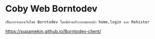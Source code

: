 # Coby Web Borntodev
    เป็นการจำลองเว็บไซต์ Borntodev โดยมีส่วนประกอบของหน้า home,login และ Rehister 
    

https://supamekin.github.io/Borntodev-client/

